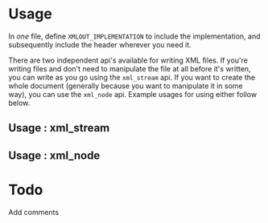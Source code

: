 # Usage

In *one* file, define `XMLOUT_IMPLEMENTATION` to include the implementation, and subsequently include the header wherever you need it.

There are two independent api's available for writing XML files. If you're writing files and don't need to manipulate the file at all before it's written, you can write as you go using the `xml_stream` api. If you want to create the whole document (generally because you want to manipulate it in some way), you can use the `xml_node` api. Example usages for using either follow below.

## Usage : xml_stream


## Usage : xml_node


# Todo
Add comments